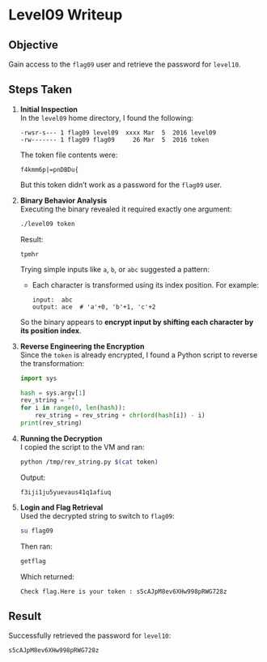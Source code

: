 # Level09 Writeup

## Objective
Gain access to the `flag09` user and retrieve the password for `level10`.

## Steps Taken

1. **Initial Inspection**  
   In the `level09` home directory, I found the following:
   ```
   -rwsr-s--- 1 flag09 level09  xxxx Mar  5  2016 level09
   -rw------- 1 flag09 flag09     26 Mar  5  2016 token
   ```
   The token file contents were:
   ```
   f4kmm6p|=pnDBDu{
   ```
   But this token didn’t work as a password for the `flag09` user.

2. **Binary Behavior Analysis**  
   Executing the binary revealed it required exactly one argument:
   ```bash
   ./level09 token
   ```
   Result:
   ```
   tpmhr
   ```
   Trying simple inputs like `a`, `b`, or `abc` suggested a pattern:
   - Each character is transformed using its index position. For example:
     ```
     input:  abc
     output: ace  # 'a'+0, 'b'+1, 'c'+2
     ```
   So the binary appears to **encrypt input by shifting each character by its position index**.

3. **Reverse Engineering the Encryption**  
   Since the `token` is already encrypted, I found a Python script to reverse the transformation:
   ```python
   import sys

   hash = sys.argv[1]
   rev_string = ""
   for i in range(0, len(hash)):
       rev_string = rev_string + chr(ord(hash[i]) - i)
   print(rev_string)  
   ```

4. **Running the Decryption**  
   I copied the script to the VM and ran:
   ```bash
   python /tmp/rev_string.py $(cat token)
   ```
   Output:
   ```
   f3iji1ju5yuevaus41q1afiuq
   ```

5. **Login and Flag Retrieval**  
   Used the decrypted string to switch to `flag09`:
   ```bash
   su flag09
   ```
   Then ran:
   ```bash
   getflag
   ```
   Which returned:
   ```
   Check flag.Here is your token : s5cAJpM8ev6XHw998pRWG728z
   ```

## Result
Successfully retrieved the password for `level10`:  
```
s5cAJpM8ev6XHw998pRWG728z
```
